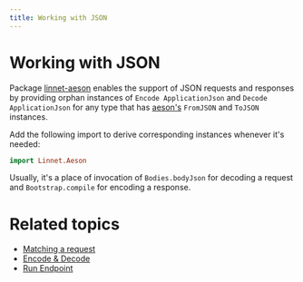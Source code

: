 ```yaml
---
title: Working with JSON
---
```


# Working with JSON

Package [linnet-aeson](http://hackage.haskell.org/package/linnet-aeson) enables the support of
JSON requests and responses by providing orphan instances of `Encode ApplicationJson` and `Decode ApplicationJson` for
any type that has [aeson's](http://hackage.haskell.org/package/aeson) `FromJSON` and `ToJSON` instances.

Add the following import to derive corresponding instances whenever it's needed:

```haskell
import Linnet.Aeson
```

Usually, it's a place of invocation of `Bodies.bodyJson` for decoding a request
and `Bootstrap.compile` for encoding a response.

# Related topics
- [Matching a request](02-request-match.html)
- [Encode & Decode](04-encode-decode.html)
- [Run Endpoint](06-run-endpoint.html)